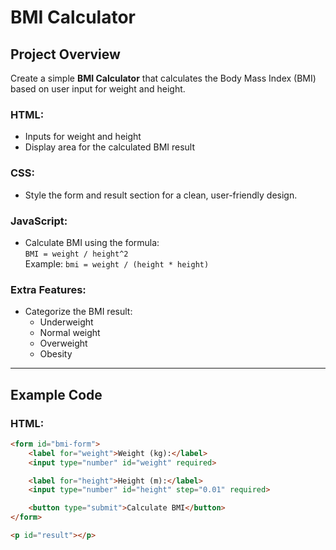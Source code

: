 # BMI Calculator

## Project Overview

Create a simple **BMI Calculator** that calculates the Body Mass Index (BMI) based on user input for weight and height.

### HTML:
- Inputs for weight and height
- Display area for the calculated BMI result

### CSS:
- Style the form and result section for a clean, user-friendly design.

### JavaScript:
- Calculate BMI using the formula:  
  `BMI = weight / height^2`  
  Example: `bmi = weight / (height * height)`

### Extra Features:
- Categorize the BMI result:
  - Underweight
  - Normal weight
  - Overweight
  - Obesity

---

## Example Code

### HTML:
```html
<form id="bmi-form">
    <label for="weight">Weight (kg):</label>
    <input type="number" id="weight" required>

    <label for="height">Height (m):</label>
    <input type="number" id="height" step="0.01" required>

    <button type="submit">Calculate BMI</button>
</form>

<p id="result"></p>